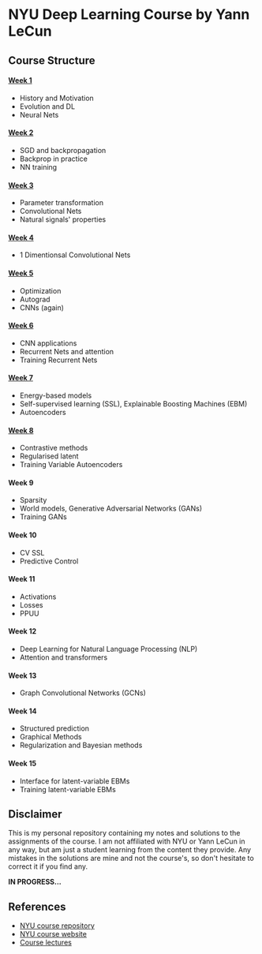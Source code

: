 # NYU Deep Learning Course by Yann LeCun

## Course Structure
#### [Week 1](Week%201/)
- History and Motivation
- Evolution and DL
- Neural Nets
#### [Week 2](Week%202/)
- SGD and backpropagation
- Backprop in practice
- NN training
#### [Week 3](Week%203/)
- Parameter transformation
- Convolutional Nets
- Natural signals' properties
#### [Week 4](Week%204/)
- 1 Dimentionsal Convolutional Nets
#### [Week 5](Week%205/)
- Optimization
- Autograd
- CNNs (again)
#### [Week 6](Week%206/)
- CNN applications
- Recurrent Nets and attention
- Training Recurrent Nets
#### [Week 7](Week%207/)
- Energy-based models
- Self-supervised learning (SSL), Explainable Boosting Machines (EBM)
- Autoencoders
#### [Week 8](Week%208/)
- Contrastive methods
- Regularised latent
- Training Variable Autoencoders
#### Week 9
- Sparsity
- World models, Generative Adversarial Networks (GANs)
- Training GANs
#### Week 10
- CV SSL
- Predictive Control
#### Week 11
- Activations
- Losses
- PPUU
#### Week 12
- Deep Learning for Natural Language Processing (NLP)
- Attention and transformers
#### Week 13
- Graph Convolutional Networks (GCNs)
#### Week 14
- Structured prediction
- Graphical Methods
- Regularization and Bayesian methods
#### Week 15
- Interface for latent-variable EBMs
- Training latent-variable EBMs 

## Disclaimer
This is my personal repository containing my notes and solutions to the assignments of the course. I am not affiliated with NYU or Yann LeCun in any way, but am just a student learning from the content they provide. Any mistakes in the solutions are mine and not the course's, so don't hesitate to correct it if you find any.

__IN PROGRESS...__

## References
* [NYU course repository](https://github.com/atcold/pytorch-Deep-Learning/)
* [NYU course website](https://atcold.github.io/pytorch-Deep-Learning/en/week01/01-1/)
* [Course lectures](https://youtube.com/playlist?list=PLLHTzKZzVU9eaEyErdV26ikyolxOsz6mq)